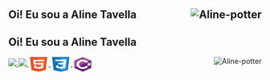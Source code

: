 
## Oi! Eu sou a Aline Tavella <img align="right" alt="Aline-potter" src="https://eu0.flamingtext.com.br/net-fu/jobs/27135330205622829.html">
## Oi! Eu sou a Aline Tavella 
<a href="https://github.com/AlineTavella">
  <img height="180em" src="https://github-readme-stats-eight-theta.vercel.app/api?username=AlineTavella&show_icons=true&theme=dracula&include_all_commits=true&count_private=true"/>
  <img height="180em" src="https://github-readme-stats-eight-theta.vercel.app/api/top-langs/?username=AlineTavella&layout=compact&langs_count=8&theme=dracula"/>

  <img align="center" alt="Aline-HTML" height="30" width="40" src="https://raw.githubusercontent.com/devicons/devicon/master/icons/html5/html5-original.svg">
  <img align="center" alt="Aline-CSS" height="30" width="40" src="https://raw.githubusercontent.com/devicons/devicon/master/icons/css3/css3-original.svg">
  <img align="center" alt="Aline-Csharp" height="30" width="40" src="https://raw.githubusercontent.com/devicons/devicon/master/icons/csharp/csharp-original.svg">
  <img align="right" alt="Aline-potter" src="https://eu0.flamingtext.com.br/net-fu/jobs/27135330205622829.html">
</div>

  ##
